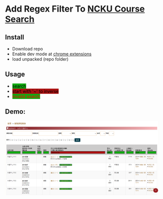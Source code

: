 # Add Regex Filter To [NCKU Course Search](https://course.ncku.edu.tw/index.php?c=qry11215&m=en_query)

## Install

* Download repo
* Enable dev mode at [chrome extensions](chrome://extensions)
* load unpacked (repo folder)

## Usage

* <a style='background-color:#11AA11;color:black;'>search</a>
* <a style='background-color:#AA1111;color:black;'>start with '~' to inverse</a>
* <a style='background-color:#11AA11;color:red;'>invalid search</a>

## Demo:
![ ](https://github.com/StoneLin0708/NCKU-Course-Filter/raw/master/demo.png)